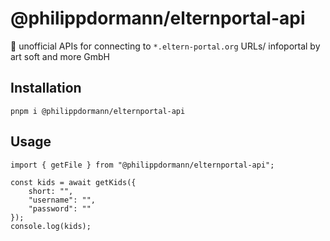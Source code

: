 # @philippdormann/elternportal-api
🔌 unofficial APIs for connecting to `*.eltern-portal.org` URLs/ infoportal by art soft and more GmbH

## Installation
```
pnpm i @philippdormann/elternportal-api
```
## Usage
```
import { getFile } from "@philippdormann/elternportal-api";

const kids = await getKids({
    short: "",
    "username": "",
    "password": ""
});
console.log(kids);
```